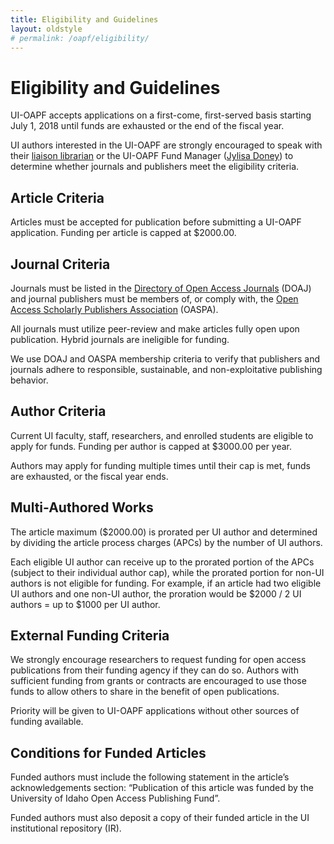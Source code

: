 ```yaml
---
title: Eligibility and Guidelines
layout: oldstyle
# permalink: /oapf/eligibility/
---
```


# Eligibility and Guidelines

UI-OAPF accepts applications on a first-come, first-served basis starting July 1, 2018 until funds are exhausted or the end of the fiscal year.

UI authors interested in the UI-OAPF are strongly encouraged to speak with their [liaison librarian](https://www.lib.uidaho.edu/about/liaisons.html) or the UI-OAPF Fund Manager ([Jylisa Doney](mailto:jylisadoney@uidaho.edu)) to determine whether journals and publishers meet the eligibility criteria.

## Article Criteria
Articles must be accepted for publication before submitting a UI-OAPF application. Funding per article is capped at $2000.00.

## Journal Criteria
Journals must be listed in the [Directory of Open Access Journals](https://doaj.org/) (DOAJ) and journal publishers must be members of, or comply with, the [Open Access Scholarly Publishers Association](https://oaspa.org/membership/members/) (OASPA).

All journals must utilize peer-review and make articles fully open upon publication. Hybrid journals are ineligible for funding.

We use DOAJ and OASPA membership criteria to verify that publishers and journals adhere to responsible, sustainable, and non-exploitative publishing behavior.

## Author Criteria
Current UI faculty, staff, researchers, and enrolled students are eligible to apply for funds. Funding per author is capped at $3000.00 per year. 

Authors may apply for funding multiple times until their cap is met, funds are exhausted, or the fiscal year ends.

## Multi-Authored Works
The article maximum ($2000.00) is prorated per UI author and determined by dividing the article process charges (APCs) by the number of UI authors. 

Each eligible UI author can receive up to the prorated portion of the APCs (subject to their individual author cap), while the prorated portion for non-UI authors is not eligible for funding. For example, if an article had two eligible UI authors and one non-UI author, the proration would be $2000 / 2 UI authors = up to $1000 per UI author.

## External Funding Criteria
We strongly encourage researchers to request funding for open access publications from their funding agency if they can do so. Authors with sufficient funding from grants or contracts are encouraged to use those funds to allow others to share in the benefit of open publications. 

Priority will be given to UI-OAPF applications without other sources of funding available.

## Conditions for Funded Articles
Funded authors must include the following statement in the article’s acknowledgements section: “Publication of this article was funded by the University of Idaho Open Access Publishing Fund”.

Funded authors must also deposit a copy of their funded article in the UI institutional repository (IR).
